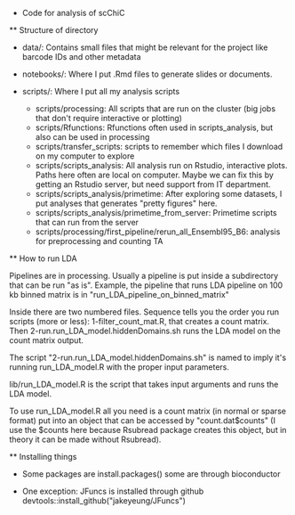 * Code for analysis of scChiC

** Structure of directory

- data/: Contains small files that might be relevant for the project like barcode IDs and other metadata

- notebooks/: Where I put .Rmd files to generate slides or documents.

- scripts/: Where I put all my analysis scripts
    - scripts/processing: All scripts that are run on the cluster (big jobs that don't require interactive or plotting)
    - scripts/Rfunctions: Rfunctions often used in scripts_analysis, but also can be used in processing
    - scripts/transfer_scripts: scripts to remember which files I download on my computer to explore
    - scripts/scripts_analysis: All analysis run on Rstudio, interactive plots. Paths here often are local on computer. Maybe we can fix this by getting an Rstudio server, but need support from IT department.
    - scripts/scripts_analysis/primetime: After exploring some datasets, I put analyses that generates "pretty figures" here.
    - scripts/scripts_analysis/primetime_from_server: Primetime scripts that can run from the server 
    - scripts/processing/first_pipeline/rerun_all_Ensembl95_B6: analysis for preprocessing and counting TA 

** How to run LDA

Pipelines are in processing. Usually a pipeline is put inside a subdirectory that can be run "as is". Example, the pipeline that runs LDA pipeline on 100 kb binned matrix is in "run_LDA_pipeline_on_binned_matrix"

Inside there are two numbered files. Sequence tells you the order you run scripts (more or less): 1-filter_count_mat.R, that creates a count matrix. Then 2-run.run_LDA_model.hiddenDomains.sh runs the LDA model on the count matrix output. 

The script "2-run.run_LDA_model.hiddenDomains.sh" is named to imply it's running run_LDA_model.R with the proper input parameters.

lib/run_LDA_model.R is the script that takes input arguments and runs the LDA model. 

To use run_LDA_model.R all you need is a count matrix (in normal or sparse format) put into an object that can be accessed by "count.dat$counts" (I use the $counts here because Rsubread package creates this object, but in theory it can be made without Rsubread). 


** Installing things

- Some packages are install.packages() some are through bioconductor

- One exception: JFuncs is installed through github devtools::install_github("jakeyeung/JFuncs")

